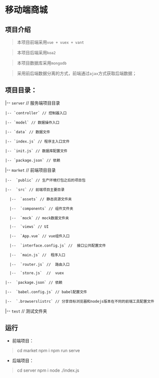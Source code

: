 # 移动端商城
## 项目介绍

> 本项目前端采用`vue + vuex + vant`

> 本项目后端采用`koa2`

> 本项目数据库采用`mongodb`

> 采用前后端数据分离的方式，前端通过`ajax`方式获取后端数据；

## 项目目录：
  |-- `server`  // 服务端项目目录

    |-- `controller` // 控制器入口

    |-- `model` // 数据操作入口

    |-- `data` // 数据文件

    |-- `index.js` // 程序主入口文件

    |-- `init.js` // 数据库配置文件

    |-- `package.json` // 依赖

  |-- `market`  // 前端项目目录

    |--  `public` // 生产环境打包之后的项目包

    |--  `src` // 前端项目主要目录

      |--  `assets` // 静态资源文件夹

      |--  `components` // 组件文件夹

      |--  `mock` // mock数据文件夹

      |--  `views` // UI

      |--  `App.vue` // vue组件入口

      |--  `interface.config.js` //  接口公共配置文件

      |--  `main.js` //  程序入口

      |--  `router.js` //  路由入口

      |--  `store.js`  //  vuex

    |--  `package.json` // 依赖

    |--  `babel.config.js` // babel配置文件

    |--  `.browserslistrc` // 分享目标浏览器和nodejs版本在不同的前端工具配置文件

  |-- `test`  // 测试文件夹
## 运行
+ 前端项目：
> cd market 
> npm i 
> npm run serve
+ 后端项目：
> cd server
> npm i
> node ./index.js
